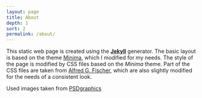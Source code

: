 ```yaml
---
layout: page
title: About
depth: 1
sort: 2
permalink: /about/
---
```


This static web page is created using the [**Jekyll**](https://jekyllrb.com/) generator. The basic layout is based on the theme [Minima](https://github.com/jekyll/minima), which I modified for my needs. The style of the page is modified by CSS files based on the *Minima* theme. Part of the CSS files are taken from [Alfred G. Fischer](http://a-g-f.github.com/metro-ui-jekyll/), which are also slightly modified for the needs of a consistent look.

Used images taken from [PSDgraphics](http://www.psdgraphics.com)

